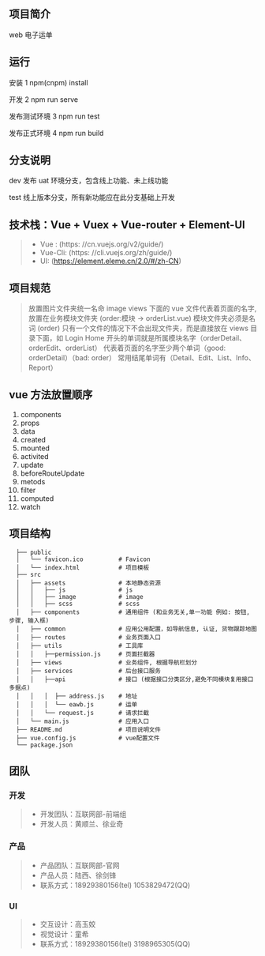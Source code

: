 ## 项目简介

web 电子运单

## 运行

安装
1 npm(cnpm) install

开发
2 npm run serve

发布测试环境
3 npm run test

发布正式环境
4 npm run build

## 分支说明

dev 发布 uat 环境分支，包含线上功能、未上线功能

test 线上版本分支，所有新功能应在此分支基础上开发

## 技术栈：Vue + Vuex + Vue-router + Element-UI

> - Vue : (https: //cn.vuejs.org/v2/guide/)
> - Vue-Cli: (https: //cli.vuejs.org/zh/guide/)
> - UI: (https://element.eleme.cn/2.0/#/zh-CN)

## 项目规范

> 放置图片文件夹统一名命 image
> views 下面的 vue 文件代表着页面的名字, 放置在业务模块文件夹 (order:模块 -> orderList.vue)
> 模块文件夹必须是名词 (order)
> 只有一个文件的情况下不会出现文件夹，而是直接放在 views 目录下面，如 Login Home
> 开头的单词就是所属模块名字（orderDetail、orderEdit、orderList）
> 代表着页面的名字至少两个单词（good: orderDetail）（bad: order）
> 常用结尾单词有（Detail、Edit、List、Info、Report）

## vue 方法放置顺序

1.  components
2.  props
3.  data
4.  created
5.  mounted
6.  activited
7.  update
8.  beforeRouteUpdate
9.  metods
10. filter
11. computed
12. watch

## 项目结构

```
  ├── public
  │   └── favicon.ico          # Favicon
  │   └── index.html           # 项目模板
  ├── src
  │   ├── assets               # 本地静态资源
  │   │   ├── js               # js
  │   │   ├── image            # image
  │   │   ├── scss             # scss
  │   ├── components           # 通用组件 (和业务无关,单一功能 例如: 按钮, 步骤, 输入框)
  │   ├── common               # 应用公用配置，如导航信息, 认证, 货物跟踪地图
  │   ├── routes               # 业务页面入口
  │   ├── utils                # 工具库
  │   │   ├──permission.js     # 页面拦截器
  │   ├── views                # 业务组件, 根据导航栏划分
  │   ├── services             # 后台接口服务
  │   │   ├──api               # 接口 (根据接口分类区分,避免不同模块复用接口多据点)
  │   │   │  ├── address.js    # 地址
  │   │   │  └── eawb.js       # 运单
  │   │   └── request.js       # 请求拦截
  │   └── main.js              # 应用入口
  ├── README.md                # 项目说明文件
  ├── vue.config.js            # vue配置文件
  └── package.json
```

## 团队

### 开发

> - 开发团队：互联网部-前端组
> - 开发人员：黄顺兰、徐业奇

### 产品

> - 产品团队：互联网部-官网
> - 产品人员：陆西、徐剑锋
> - 联系方式：18929380156(tel) 1053829472(QQ)

### UI

> - 交互设计：高玉姣
> - 视觉设计：童希
> - 联系方式：18929380156(tel) 3198965305(QQ)
